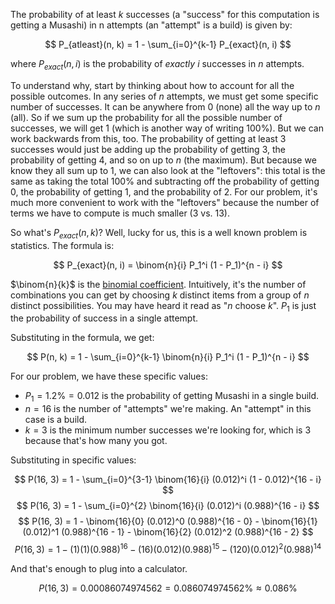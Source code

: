The probability of at least *k* successes (a "success" for this computation is getting a Musashi) in n attempts (an "attempt" is a build) is given by:

$$ P_{atleast}(n, k) = 1 - \sum_{i=0}^{k-1} P_{exact}(n, i) $$

where $P_{exact}(n, i)$ is the probability of *exactly* *i* successes in *n* attempts.

To understand why, start by thinking about how to account for all the possible outcomes. In any series of *n* attempts, we must get some specific number of successes. It can be anywhere from 0 (none) all the way up to *n* (all). So if we sum up the probability for all the possible number of successes, we will get 1 (which is another way of writing 100%). But we can work backwards from this, too. The probability of getting at least 3 successes would just be adding up the probability of getting 3, the probability of getting 4, and so on up to *n* (the maximum). But because we know they all sum up to 1, we can also look at the "leftovers": this total is the same as taking the total 100% and subtracting off the probability of getting 0, the probability of getting 1, and the probability of 2. For our problem, it's much more convenient to work with the "leftovers" because the number of terms we have to compute is much smaller (3 vs. 13).

So what's $P_{exact}(n, k)$? Well, lucky for us, this is a well known problem is statistics. The formula is:

$$ P_{exact}(n, i) = \binom{n}{i} P_1^i (1 - P_1)^{n - i} $$

$\binom{n}{k}$ is the [binomial coefficient](https://mathworld.wolfram.com/BinomialCoefficient.html). Intuitively, it's the number of combinations you can get by choosing *k* distinct items from a group of *n* distinct possibilities. You may have heard it read as "*n* choose *k*". $P_1$ is just the probability of success in a single attempt.

Substituting in the formula, we get:

$$ P(n, k) = 1 - \sum_{i=0}^{k-1} \binom{n}{i} P_1^i (1 - P_1)^{n - i} $$

For our problem, we have these specific values:

* $P_1 = 1.2\% = 0.012$ is the probability of getting Musashi in a single build.
* $n = 16$ is the number of "attempts" we're making. An "attempt" in this case is a build.
* $k = 3$ is the minimum number successes we're looking for, which is 3 because that's how many you got.

Substituting in specific values:

$$ P(16, 3) = 1 - \sum_{i=0}^{3-1} \binom{16}{i} (0.012)^i (1 - 0.012)^{16 - i} $$
$$ P(16, 3) = 1 - \sum_{i=0}^{2} \binom{16}{i} (0.012)^i (0.988)^{16 - i} $$
$$ P(16, 3) = 1 - \binom{16}{0} (0.012)^0 (0.988)^{16 - 0} - \binom{16}{1} (0.012)^1 (0.988)^{16 - 1} - \binom{16}{2} (0.012)^2 (0.988)^{16 - 2} $$
$$ P(16, 3) = 1 - (1) (1) (0.988)^{16} - (16) (0.012) (0.988)^{15} - (120) (0.012)^2 (0.988)^{14} $$

And that's enough to plug into a calculator.

$$ P(16, 3) = 0.00086074974562 = 0.086074974562 \% \approx 0.086 \% $$
